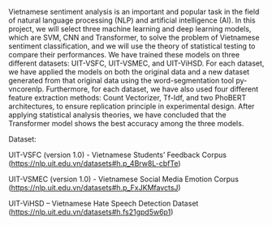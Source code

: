 Vietnamese sentiment analysis is an important and popular task in the field of natural language processing (NLP) and artificial intelligence (AI). In this project, we will select three machine learning and deep learning models, which are SVM, CNN and Transformer, to solve the problem of Vietnamese sentiment classification, and we will use the theory of statistical testing to compare their performances. We have trained these models on three different datasets: UIT-VSFC, UIT-VSMEC, and UIT-ViHSD. For each dataset, we have applied the models on both the original data and a new dataset generated from that original data using the word-segmentation tool py-vncorenlp. Furthermore, for each dataset, we have also used four different feature extraction methods: Count Vectorizer, Tf-Idf, and two PhoBERT architectures, to ensure replication principle in experimental design. After applying statistical analysis theories, we have concluded that the Transformer model shows the best accuracy among the three models.

Dataset:

UIT-VSFC (version 1.0) - Vietnamese Students’ Feedback Corpus (https://nlp.uit.edu.vn/datasets#h.p_4Brw8L-cbfTe) 

UIT-VSMEC (version 1.0) - Vietnamese Social Media Emotion Corpus (https://nlp.uit.edu.vn/datasets#h.p_FxJKMfavctsJ)

UIT-ViHSD – Vietnamese Hate Speech Detection Dataset (https://nlp.uit.edu.vn/datasets#h.fs21gpd5w6p1)
